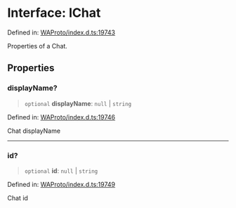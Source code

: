 # Interface: IChat

Defined in: [WAProto/index.d.ts:19743](https://github.com/WhiskeySockets/Baileys/blob/2fdabb7f387029b680a2c5e056c7022c25b0f110/WAProto/index.d.ts#L19743)

Properties of a Chat.

## Properties

### displayName?

> `optional` **displayName**: `null` \| `string`

Defined in: [WAProto/index.d.ts:19746](https://github.com/WhiskeySockets/Baileys/blob/2fdabb7f387029b680a2c5e056c7022c25b0f110/WAProto/index.d.ts#L19746)

Chat displayName

***

### id?

> `optional` **id**: `null` \| `string`

Defined in: [WAProto/index.d.ts:19749](https://github.com/WhiskeySockets/Baileys/blob/2fdabb7f387029b680a2c5e056c7022c25b0f110/WAProto/index.d.ts#L19749)

Chat id
